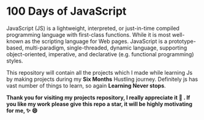 # 100 Days of JavaScript

JavaScript (JS) is a lightweight, interpreted, or just-in-time compiled programming language with first-class functions. While it is most well-known as the scripting language for Web pages. JavaScript is a prototype-based, multi-paradigm, single-threaded, dynamic language, supporting object-oriented, imperative, and declarative (e.g. functional programming) styles.

This repository will contain all the projects which I made while learning Js by making projects during my **Six Months** Hustling journey. Definitely js has vast number of things to learn, so again **Learning Never stops**.

**Thank you for visiting my projects repository, I really appreciate it 💖 . If you like my work please give this repo a star, it will be highly motivating for me, ✨ 😄**

